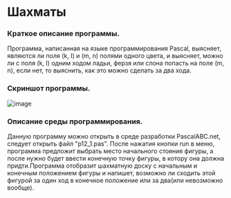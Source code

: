 # Шахматы
### Краткое описание программы.
Программа, написанная на языке программирования Pascal, выясняет, являются ли поля (k, I) и (m, n) полями одного цвета, и выясняет, можно ли с поля (k, I) одним ходом ладьи, ферзя или слона попасть на поле (m, n), если нет, то выяснить, как это можно сделать за два хода.
### Скриншот программы.
![image](https://user-images.githubusercontent.com/90241550/144746728-c5aedb3a-e2b6-4a8a-af80-d12cf2dc987d.png)
### Описание среды программирования.
Данную программу можно открыть в среде разработки PascalABC.net, следует открыть файл "p12_1.pas". После нажатия кнопки run в меню, программа предложит выбрать место начального стояния фигуры, а после нужно будет ввести конечную точку фигуры, в котору она должна придти.Программа отобразит шахматную доску с начальным и конечным положением фигуры и напишет, возможно ли сходить этой фигурой за один ход в конечное положение или за два(или невозможно вообще).
